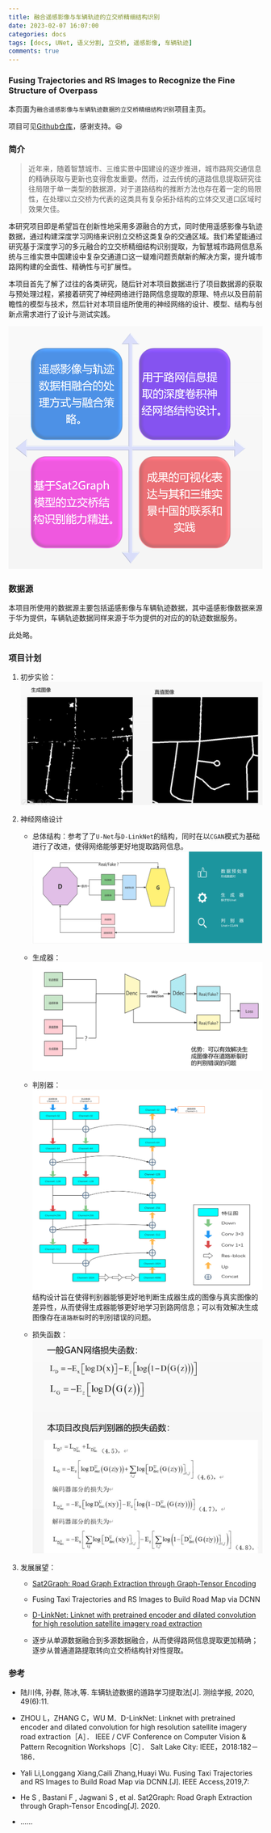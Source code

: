 ```yaml
---
title: 融合遥感影像与车辆轨迹的立交桥精细结构识别
date: 2023-02-07 16:07:00
categories: docs
tags: [docs, UNet, 语义分割, 立交桥, 遥感影像, 车辆轨迹]
comments: true
---
```


### Fusing Trajectories and RS Images to Recognize the Fine Structure of Overpass

本页面为`融合遥感影像与车辆轨迹数据的立交桥精细结构识别`项目主页。

项目可见[Github仓库](https://github.com/Andytonglove/roadtest)，感谢支持。😃

### 简介

>近年来，随着智慧城市、三维实景中国建设的逐步推进，城市路网交通信息的精确获取与更新也变得愈发重要。然而，过去传统的道路信息提取研究往往局限于单一类型的数据源，对于道路结构的推断方法也存在着一定的局限性，在处理以立交桥为代表的这类具有复杂拓扑结构的立体交叉道口区域时效果欠佳。

本研究项目即是希望旨在创新性地采用多源融合的方式，同时使用遥感影像与轨迹数据，通过构建深度学习网络来识别立交桥这类复杂的交通区域。我们希望能通过研究基于深度学习的多元融合的立交桥精细结构识别提取，为智慧城市路网信息系统与三维实景中国建设中复杂交通道口这一疑难问题贡献新的解决方案，提升城市路网构建的全面性、精确性与可扩展性。

本项目首先了解了过往的各类研究，随后针对本项目数据进行了项目数据源的获取与预处理过程，紧接着研究了神经网络进行路网信息提取的原理、特点以及目前前瞻性的模型与技术，然后针对本项目组所使用的神经网络的设计、模型、结构与创新点需求进行了设计与测试实践。

![overall](https://raw.githubusercontent.com/Andytonglove/roadtest/master/overall.png)


### 数据源

本项目所使用的数据源主要包括遥感影像与车辆轨迹数据，其中遥感影像数据来源于华为提供，车辆轨迹数据同样来源于华为提供的对应的的轨迹数据服务。

此处略。


### 项目计划

1. 初步实验：   
    ![first](https://raw.githubusercontent.com/Andytonglove/roadtest/master/first.png)


2. 神经网络设计
    - 总体结构：参考了了`U-Net`与`D-LinkNet`的结构，同时在以`CGAN`模式为基础进行了改进，使得网络能够更好地提取路网信息。
    ![all-structure](https://raw.githubusercontent.com/Andytonglove/roadtest/master/all-structure.png)


    - 生成器：
    ![discriminator](https://raw.githubusercontent.com/Andytonglove/roadtest/master/discriminator.png)

    - 判别器：
    ![Generator](https://raw.githubusercontent.com/Andytonglove/roadtest/master/Generator.png)
    结构设计旨在使得判别器能够更好地判断生成器生成的图像与真实图像的差异性，从而使得生成器能够更好地学习到路网信息；可以有效解决生成图像存在`道路断裂`时的判别错误的问题。

    - 损失函数：
    ![fx](https://raw.githubusercontent.com/Andytonglove/roadtest/master/fx.png)


3. 发展展望：
    - [Sat2Graph: Road Graph Extraction through Graph-Tensor Encoding](https://github.com/songtaohe/Sat2Graph)

    - Fusing Taxi Trajectories and RS Images to Build Road Map via DCNN

    - [D-LinkNet: Linknet with pretrained encoder and dilated convolution for high resolution satellite imagery road extraction](https://github.com/zlckanata/DeepGlobe-Road-Extraction-Challenge)

    - 逐步从单源数据融合到多源数据融合，从而使得路网信息提取更加精确；逐步从普通道路提取转向立交桥结构针对性提取。


### 参考
- 陆川伟, 孙群, 陈冰,等. 车辆轨迹数据的道路学习提取法[J]. 测绘学报, 2020, 49(6):11.

- ZHOU L，ZHANG C，WU M．D-LinkNet: Linknet with pretrained encoder and dilated convolution for high resolution satellite imagery road extraction［A］． IEEE / CVF Conference on Computer Vision & Pattern Recognition Workshops［C］． Salt Lake City: IEEE，2018:182－186．

- Yali Li,Longgang Xiang,Caili Zhang,Huayi Wu. Fusing Taxi Trajectories and RS Images to Build Road Map via DCNN.[J]. IEEE Access,2019,7:

- He S , Bastani F , Jagwani S , et al. Sat2Graph: Road Graph Extraction through Graph-Tensor Encoding[J]. 2020.

- …… 
